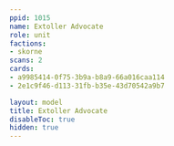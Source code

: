 ```yaml
---
ppid: 1015
name: Extoller Advocate
role: unit
factions:
- skorne
scans: 2
cards:
- a9985414-0f75-3b9a-b8a9-66a016caa114
- 2e1c9f46-d113-31fb-b35e-43d70542a9b7

layout: model
title: Extoller Advocate
disableToc: true
hidden: true
---
```

